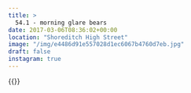 ```yaml
---
title: >
  54.1 - morning glare bears
date: 2017-03-06T08:36:02+00:00
location: "Shoreditch High Street"
image: "/img/e4486d91e557028d1ec6067b4760d7eb.jpg"
draft: false
instagram: true
---
```


{{<photo src="/img/e4486d91e557028d1ec6067b4760d7eb.jpg">}}
